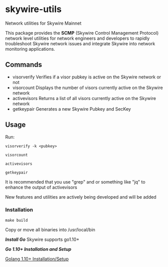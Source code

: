 # skywire-utils
Network utilities for Skywire Mainnet

This package provides the **SCMP** (Skywire Control Management Protocol) network level utilities for network engineers and developers to rapidly troubleshoot Skywire network issues and integrate Skywire into network monitoring applications. 

## Commands
 - visorverify    Verifies if a visor pubkey is active on the Skywire network or not
 - visorcount     Displays the number of visors currently active on the Skywire network
 - activevisors   Returns a list of all visors currently active on the Skywire network
 - getkeypair     Generates a new Skywire Pubkey and SecKey

## Usage
Run:

```visorverify -k <pubkey>```

```visorcount```

```activevisors```

```getkeypair```

It is recommended that you use "grep" and or something like "jq" to enhance the output of activevisors

New features and utilities are actively being developed and will be added

### Installation

```make build```

Copy or move all binaries into /usr/local/bin


***Install Go***
Skywire supports go1.10+

***Go 1.10+ Installation and Setup***

[Golang 1.10+ Installation/Setup](https://github.com/devzone777/skycoin/blob/develop/INSTALLATION.md)

